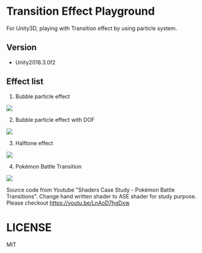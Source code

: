 # Transition Effect Playground

For Unity3D, playing with Transition effect by using particle system.

## Version
- Unity2018.3.0f2

## Effect list
1. Bubble particle effect

<Image src="./Images/bubble_cutout.gif">

2. Bubble particle effect with DOF

<Image src="./Images/bubble_additive_dof.gif">

3. Halftone effect
<Image src="./Images/half_tone.gif">

4. Pokémon Battle Transition

<Image src="./Images/pokemon_battle_transition.gif">

Source code from Youtube "Shaders Case Study - Pokémon Battle Transitions".
Change hand written shader to ASE shader for study purpose.
Please checkout https://youtu.be/LnAoD7hgDxw

# LICENSE
MIT